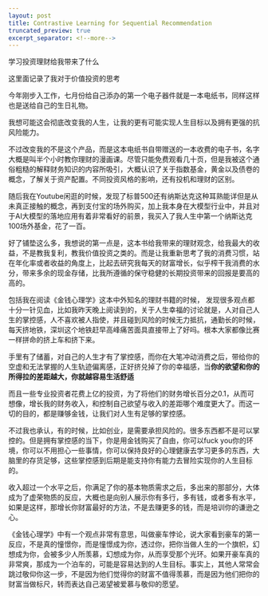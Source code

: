 ```yaml
---
layout: post
title: Contrastive Learning for Sequential Recommendation
truncated_preview: true
excerpt_separator: <!--more--> 
---
```


<div class="message">
学习投资理财给我带来了什么
</div>    

这里面记录了我对于价值投资的思考

<!--more-->

今年刚步入工作，七月份给自己添办的第一个电子器件就是一本电纸书，同样这样也是送给自己的生日礼物。

我想可能这会彻底改变我的人生，让我的更有可能实现人生目标以及拥有更强的抗风险能力。

不过改变我的不是这个产品，而是这本电纸书自带赠送的一本收费的电子书，名字大概是叫半个小时教你理财的漫画课。尽管只能免费观看几十页，但是我被这个通俗粗糙的解释财务知识的内容所吸引，大概认识了关于指数基金，黄金以及债卷的概念，了解关于资产配置。不同投资风格的影响，还有投机和理财的区别。

随后我在Youtube闲逛的时候，发现了标普500还有纳斯达克这种耳熟能详但是从未真正接触的概念，再到支付宝的场外购买，加上我本身在大模型行业中，并且对于AI大模型的落地应用有着非常看好的前景，我买入了我人生中第一个纳斯达克100场外基金，花了一百。

好了铺垫这么多，我想说的第一点是，这本书给我带来的理财观念，给我最大的收益，不是教我复利，教我价值投资之类的。而是让我重新思考了我的消费习惯，站在年化率或者收益的角度上，比起去研究我每天的财富增长，似乎榨干我消费的水分，带来多余的现金存储，比我所遵循的保守稳健的长期投资带来的回报是要高的高的。

包括我在阅读《金钱心理学》这本中外知名的理财书籍的时候， 发现很多观点都十分一针见血，比如我昨天晚上阅读到的，关于人生幸福的讨论就是，人对自己人生的掌控感，人不喜欢被人指使，并且碰到风险的时候无力抵抗，通勤长的时候，每天挤地铁，深圳这个地铁赶早高峰痛苦面具直接带上了好吗。根本大家都像比赛一样拼命的挤上车和挤下来。

手里有了储蓄，对自己的人生才有了掌控感，而你在大笔冲动消费之后，带给你的空虚和无法掌握的人生轨迹偏离感，正好挤兑掉了你的幸福感，当**你的欲望和你的所得拉的差距越大，你就越容易生活舒适**

而且一些专业投资者花费上亿的投资，为了将他们的财务增长百分之0.1，从而可想像，增长我的财务收入，和控制自己欲望与收入的差距哪个难度更大了。而这一切的目的，都是赚够金钱，让我们对人生有足够的掌控感。

不过我也承认，有的时候，比如创业，是需要承担风险的。很多东西都不是可以掌控的。但是拥有掌控感的当下，你是用金钱购买了自由，你可以fuck you你的环境，你可以不用担心一些事情，你可以保持良好的心理健康去学习更多的东西，大脑里的存货足够，这些掌控感到后期是能支持你有能力去冒险实现你的人生目标的。

收入超过一个水平之后，你满足了你的基本物质需求之后，多出来的那部分，大体成为了虚荣物质的反应，大概也是向别人展示你有多行，多有钱，或者多有水平，如果是这样，那增长你财富最好的方法，不是去赚更多的钱，而是培训你的谦逊之心。

《金钱心理学》中有一个观点非常有意思，叫做豪车悖论，说大家看到豪车的第一反应，不是真的憧憬你，而是憧憬成为你，透过你，把你当做人生的一个旗帜，幻想成为你，会被多少人所羡慕，幻想成为你，从而享受那个光环。如果开豪车真的非常爽，那成为一个泊车的，可能是容易达到的人生目标。事实上，其他人常常会跳过敬仰你这一步，不是因为他们觉得你的财富不值得羡慕，而是因为他们把你的财富当做标尺，转而表达自己渴望被爱慕与敬仰的愿望。



